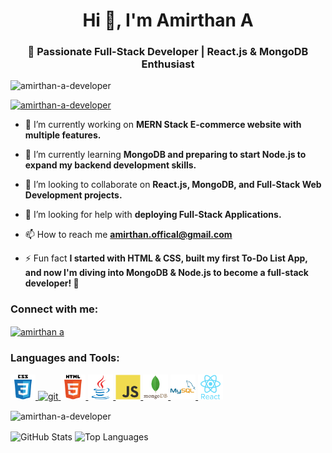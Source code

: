<h1 align="center">Hi 👋, I'm Amirthan A</h1>
<h3 align="center">🚀 Passionate Full-Stack Developer | React.js & MongoDB Enthusiast</h3>

<p align="left"> <img src="https://komarev.com/ghpvc/?username=amirthan-a-developer&label=Profile%20views&color=0e75b6&style=flat" alt="amirthan-a-developer" /> </p>

<p align="left"> <a href="https://github.com/ryo-ma/github-profile-trophy"><img src="https://github-profile-trophy.vercel.app/?username=amirthan-a-developer" alt="amirthan-a-developer" /></a> </p>

- 🔭 I’m currently working on **MERN Stack E-commerce website with multiple features.**

- 🌱 I’m currently learning **MongoDB and preparing to start Node.js to expand my backend development skills.**

- 👯 I’m looking to collaborate on **React.js, MongoDB, and Full-Stack Web Development projects.**

- 🤝 I’m looking for help with **deploying Full-Stack Applications.**

- 📫 How to reach me **amirthan.offical@gmail.com**

- ⚡ Fun fact **I started with HTML & CSS, built my first To-Do List App, and now I'm diving into MongoDB & Node.js to become a full-stack developer! 🚀**

<h3 align="left">Connect with me:</h3>
<p align="left">
<a href="https://www.linkedin.com/in/amirthan" target="_blank"><img align="center" src="https://raw.githubusercontent.com/rahuldkjain/github-profile-readme-generator/master/src/images/icons/Social/linked-in-alt.svg" alt="amirthan a" height="30" width="40" /></a>
</p>

<h3 align="left">Languages and Tools:</h3>
<p align="left"> <a href="https://www.w3schools.com/css/" target="_blank" rel="noreferrer"> <img src="https://raw.githubusercontent.com/devicons/devicon/master/icons/css3/css3-original-wordmark.svg" alt="css3" width="40" height="40"/> </a> <a href="https://git-scm.com/" target="_blank" rel="noreferrer"> <img src="https://www.vectorlogo.zone/logos/git-scm/git-scm-icon.svg" alt="git" width="40" height="40"/> </a> <a href="https://www.w3.org/html/" target="_blank" rel="noreferrer"> <img src="https://raw.githubusercontent.com/devicons/devicon/master/icons/html5/html5-original-wordmark.svg" alt="html5" width="40" height="40"/> </a> <a href="https://www.java.com" target="_blank" rel="noreferrer"> <img src="https://raw.githubusercontent.com/devicons/devicon/master/icons/java/java-original.svg" alt="java" width="40" height="40"/> </a> <a href="https://developer.mozilla.org/en-US/docs/Web/JavaScript" target="_blank" rel="noreferrer"> <img src="https://raw.githubusercontent.com/devicons/devicon/master/icons/javascript/javascript-original.svg" alt="javascript" width="40" height="40"/> </a> <a href="https://www.mongodb.com/" target="_blank" rel="noreferrer"> <img src="https://raw.githubusercontent.com/devicons/devicon/master/icons/mongodb/mongodb-original-wordmark.svg" alt="mongodb" width="40" height="40"/> </a> <a href="https://www.mysql.com/" target="_blank" rel="noreferrer"> <img src="https://raw.githubusercontent.com/devicons/devicon/master/icons/mysql/mysql-original-wordmark.svg" alt="mysql" width="40" height="40"/> </a> <a href="https://reactjs.org/" target="_blank" rel="noreferrer"> <img src="https://raw.githubusercontent.com/devicons/devicon/master/icons/react/react-original-wordmark.svg" alt="react" width="40" height="40"/> </a> </p>

<p><img align="center" src="https://github-readme-stats.vercel.app/api/top-langs?username=amirthan-a-developer&show_icons=true&locale=en&layout=compact" alt="amirthan-a-developer" /></p>

<p>
 <img align="center" src="https://github-readme-stats.vercel.app/api?username=AMIRTHAN-A-developer&show_icons=true&theme=radical" alt="GitHub Stats" />
<img align="center" src="https://github-readme-stats.vercel.app/api/top-langs/?username=AMIRTHAN-A-developer&layout=compact" alt="Top Languages" />

</p>


